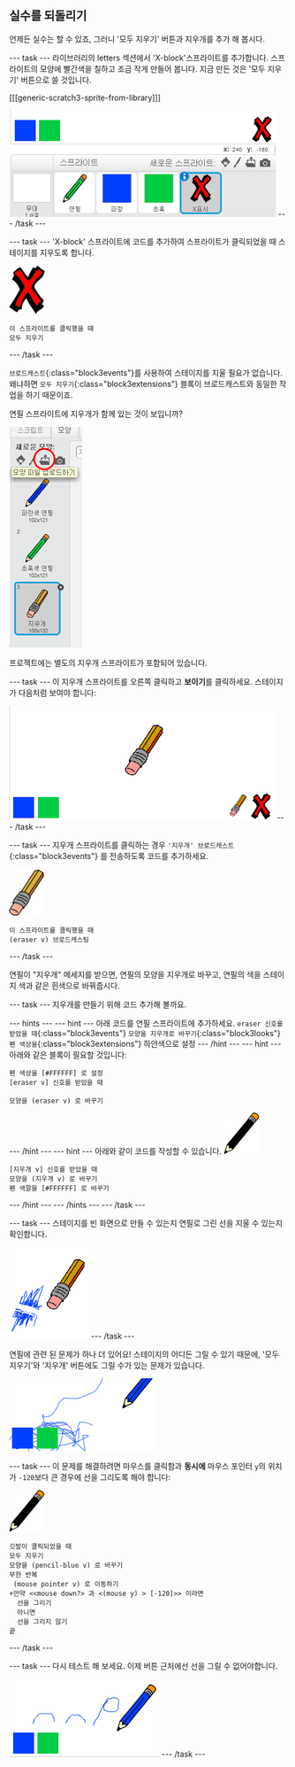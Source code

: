 ## 실수를 되돌리기

언제든 실수는 할 수 있죠, 그러니 '모두 지우기' 버튼과 지우개를 추가 해 봅시다.

\--- task \--- 라이브러리의 letters 섹션에서 'X-block'스프라이트를 추가합니다. 스프라이트의 모양에 빨간색을 칠하고 조금 작게 만들어 봅니다. 지금 만든 것은 '모두 지우기' 버튼으로 쓸 것입니다.

[[[generic-scratch3-sprite-from-library]]]

![스크린샷](images/paint-x.png) \--- /task \---

\--- task \--- 'X-block' 스프라이트에 코드를 추가하여 스프라이트가 클릭되었을 때 스테이지를 지우도록 합니다.

![십자가](images/cross.png)

```blocks3
이 스프라이트를 클릭했을 때
모두 지우기
```

\--- /task \---

`브로드캐스트`{:class="block3events"}를 사용하여 스테이지를 지울 필요가 없습니다. 왜냐하면 `모두 지우기`{:class="block3extensions"} 블록이 브로드캐스트와 동일한 작업을 하기 때문이죠.

연필 스프라이트에 지우개가 함께 있는 것이 보입니까?

![<0>#outside-pic</0> CSS 코드에서 <0>width</0>(너비) 와 <0>height</0>(높이) 값을 수정하여, 바깥 쪽에 있는 이미지를 <0>200px</0>로 수정해보세요. (<0>px</0>는 픽셀을 의미합니다.)](images/paint-eraser-costume.png)

프로젝트에는 별도의 지우개 스프라이트가 포함되어 있습니다.

\--- task \--- 이 지우개 스프라이트를 오른쪽 클릭하고 **보이기**를 클릭하세요. 스테이지가 다음처럼 보여야 합니다:

![스크린샷](images/paint-eraser-stage.png) \--- /task \---

\--- task \--- 지우개 스프라이트를 클릭하는 경우 `'지우개' 브로드캐스트`{:class="block3events"} 를 전송하도록 코드를 추가하세요.

![지우개](images/eraser.png)

```blocks3
이 스프라이트를 클릭했을 때
(eraser v) 브로드캐스팅
```

\--- /task \---

연필이 "지우개" 메세지를 받으면, 연필의 모양을 지우개로 바꾸고, 연필의 색을 스테이지 색과 같은 흰색으로 바꿔줍시다.

\--- task \--- 지우개를 만들기 위해 코드 추가해 볼까요.

\--- hints \--- \--- hint \--- 아래 코드를 연필 스프라이트에 추가하세요. `eraser 신호를 받았을 때`{:class="block3events"} `모양을 지우개로 바꾸기`{:class="block3looks"} `펜 색상을`{:class="block3extensions"} 하얀색으로 설정 \--- /hint \--- \--- hint \--- 아래와 같은 블록이 필요할 것입니다:

```blocks3
펜 색상을 [#FFFFFF] 로 설정
[eraser v] 신호를 받았을 때

모양을 (eraser v) 로 바꾸기
```

\--- /hint \--- \--- hint \--- 아래와 같이 코드를 작성할 수 있습니다. ![연필](images/pencil.png)

```blocks3
[지우개 v] 신호를 받았을 때
모양을 (지우개 v) 로 바꾸기
펜 색깔을 [#FFFFFF] 로 바꾸기
```

\--- /hint \--- \--- /hints \--- \--- /task \---

\--- task \--- 스테이지를 빈 화면으로 만들 수 있는지 연필로 그린 선을 지울 수 있는지 확인합니다.

![스크린샷](images/paint-erase-test.png) \--- /task \---

연필에 관련 된 문제가 하나 더 있어요! 스테이지의 어디든 그릴 수 있기 때문에, '모두 지우기'와 '지우개' 버튼에도 그릴 수가 있는 문제가 있습니다.

![스크린샷](images/paint-draw-problem.png)

\--- task \--- 이 문제를 해결하려면 마우스를 클릭함과 **동시에** 마우스 포인터 `y`의 위치가 `-120`보다 큰 경우에 선을 그리도록 해야 합니다:

![연필](images/pencil.png)

```blocks3
깃발이 클릭되었을 때
모두 지우기
모양을 (pencil-blue v) 로 바꾸기
무한 반복
 (mouse pointer v) 로 이동하기
+만약 <<mouse down?> 과 <(mouse y) > [-120]>> 이라면
  선을 그리기
  아니면
  선을 그리지 않기
끝
```

\--- /task \---

\--- task \--- 다시 테스트 해 보세요. 이제 버튼 근처에선 선을 그릴 수 없어야합니다.

![스크린샷](images/paint-fixed.png) \--- /task \---